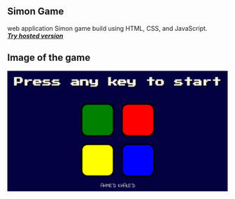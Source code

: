 ## Simon Game
web application Simon game build using HTML, CSS, and JavaScript.  
[***Try hosted version***](https://ahmed-khaled24.github.io/Simon-Game/)  

## Image of the game
![app photo](img/app.png)
